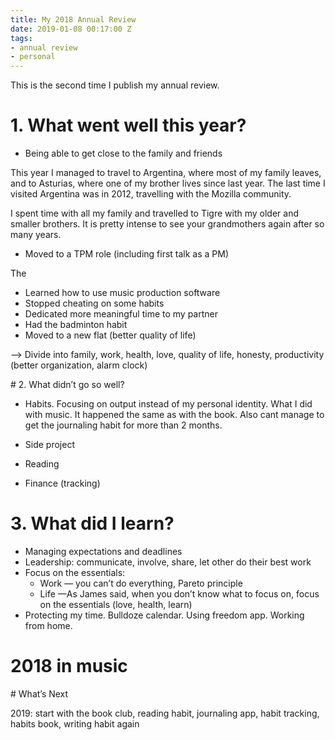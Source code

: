 ```yaml
---
title: My 2018 Annual Review
date: 2019-01-08 00:17:00 Z
tags:
- annual review
- personal
---
```


This is the second time I publish my annual review.

# 1. What went well this year?

- Being able to get close to the family and friends

This year I managed to travel to Argentina, where most of my family leaves, and to Asturias, where one of my brother lives since last year. The last time I visited Argentina was in 2012, travelling with the Mozilla community. 

I spent time with all my family and travelled to Tigre with my older and smaller brothers. It is pretty intense to see your grandmothers again after so many years.

- Moved to a TPM role (including first talk as a PM)

The



- Learned how to use music production software
- Stopped cheating on some habits
- Dedicated more meaningful time to my partner
- Had the badminton habit
- Moved to a new flat (better quality of life)

—> Divide into family, work, health, love, quality of life, honesty, productivity (better organization, alarm clock)

# 2. What didn’t go so well?

- Habits. Focusing on output instead of my personal identity. What I did with music. It happened the same as with the book. Also cant manage to get the journaling habit for more than 2 months.

- Side project
- Reading
- Finance (tracking)

# 3. What did I learn?

- Managing expectations and deadlines
- Leadership: communicate, involve, share, let other do their best work
- Focus on the essentials:
	- Work — you can’t do everything, Pareto principle
	- Life —As James said, when you don’t know what to focus on, focus on the essentials (love, health, learn)
- Protecting my time. Bulldoze calendar. Using freedom app. Working from home.

# 2018 in music

# What’s Next

2019: start with the book club, reading habit, journaling app, habit tracking, habits book, writing habit again
